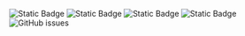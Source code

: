 ![Static Badge](https://img.shields.io/badge/blacklists-60-000000) ![Static Badge](https://img.shields.io/badge/blacklisted-2818286-cc0000) ![Static Badge](https://img.shields.io/badge/whitelisted-2249-00CC00) ![Static Badge](https://img.shields.io/badge/streaming_blacklist-28107-000000) ![GitHub issues](https://img.shields.io/github/issues/fabriziosalmi/blacklists)
